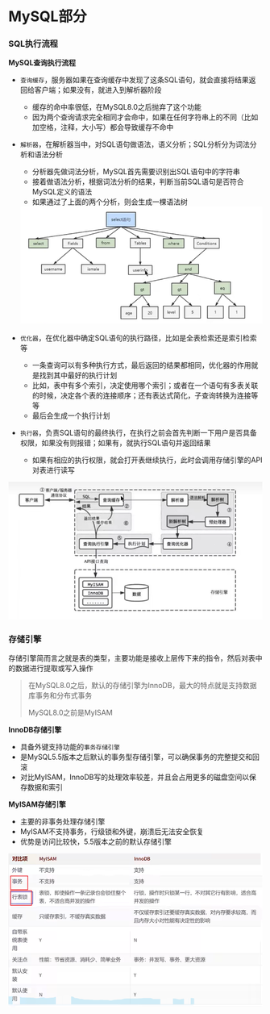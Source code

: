 # MySQL部分

### SQL执行流程

**MySQL查询执行流程**

+ `查询缓存`，服务器如果在查询缓存中发现了这条SQL语句，就会直接将结果返回给客户端；如果没有，就进入到解析器阶段

  + 缓存的命中率很低，在MySQL8.0之后抛弃了这个功能
  + 因为两个查询请求完全相同才会命中，如果在任何字符串上的不同（比如加空格，注释，大小写）都会导致缓存不命中

+ `解析器`，在解析器当中，对SQL语句做语法，语义分析；SQL分析分为词法分析和语法分析

  + 分析器先做词法分析，MySQL首先需要识别出SQL语句中的字符串
  + 接着做语法分析，根据词法分析的结果，判断当前SQL语句是否符合MySQL定义的语法
  + 如果通过了上面的两个分析，则会生成一棵语法树

  <img src="MySQL部分.assets/image-20220720200647521.png" alt="image-20220720200647521" style="zoom:80%;" />

+ `优化器`，在优化器中确定SQL语句的执行路径，比如是全表检索还是索引检索等

  + 一条查询可以有多种执行方式，最后返回的结果都相同，优化器的作用就是找到其中最好的执行计划
  + 比如，表中有多个索引，决定使用哪个索引；或者在一个语句有多表关联的时候，决定各个表的连接顺序；还有表达式简化，子查询转换为连接等等
  + 最后会生成一个执行计划

+ `执行器`，负责SQL语句的最终执行，在执行之前会首先判断一下用户是否具备权限，如果没有则报错；如果有，就执行SQL语句并返回结果

  + 如果有相应的执行权限，就会打开表继续执行，此时会调用存储引擎的API对表进行读写

<img src="MySQL部分.assets/image-20220720200632041.png" alt="image-20220720200632041" style="zoom:80%;" />



### 存储引擎

存储引擎简而言之就是表的类型，主要功能是接收上层传下来的指令，然后对表中的数据进行提取或写入操作

> 在MySQL8.0之后，默认的存储引擎为InnoDB，最大的特点就是支持数据库事务和分布式事务
>
> MySQL8.0之前是MyISAM

**InnoDB存储引擎**

+ 具备外键支持功能的`事务存储引擎`
+ 是MySQL5.5版本之后默认的事务型存储引擎，可以确保事务的完整提交和回滚
+ 对比MyISAM，InnoDB写的处理效率较差，并且会占用更多的磁盘空间以保存数据和索引

**MyISAM存储引擎**

+ 主要的非事务处理存储引擎
+ MyISAM不支持事务，行级锁和外键，崩溃后无法安全恢复
+ 优势是访问比较快，5.5版本之前的默认存储引擎

<img src="MySQL部分.assets/image-20220720203141621.png" alt="image-20220720203141621" style="zoom:80%;" />